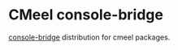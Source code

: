 # CMeel console-bridge

[console-bridge](https://github.com/ros/console_bridge) distribution for cmeel packages.
